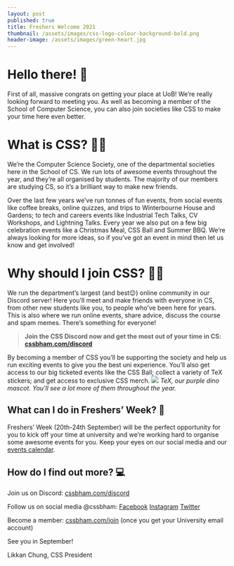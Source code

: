 ```yaml
---
layout: post
published: true
title: Freshers Welcome 2021
thumbnail: /assets/images/css-logo-colour-background-bold.png
header-image: /assets/images/green-heart.jpg
---
```

# Hello there! 👋

First of all, massive congrats on getting your place at UoB! We’re really looking forward to meeting you. As well as becoming a member of the School of Computer Science, you can also join societies like CSS to make your time here even better.

# What is CSS? 🧑‍💻

We’re the Computer Science Society, one of the departmental societies here in the School of CS. We run lots of awesome events throughout the year, and they’re all organised by students. The majority of our members are studying CS, so it’s a brilliant way to make new friends.

Over the last few years we’ve run tonnes of fun events, from social events like coffee breaks, online quizzes, and trips to Winterbourne House and Gardens; to tech and careers events like Industrial Tech Talks, CV Workshops, and Lightning Talks. Every year we also put on a few big celebration events like a Christmas Meal, CSS Ball and Summer BBQ. We’re always looking for more ideas, so if you’ve got an event in mind then let us know and get involved!

# Why should I join CSS? 🤔💭

We run the department’s largest (and best😉) online community in our Discord server! Here you’ll meet and make friends with everyone in CS, from other new students like you, to people who’ve been here for years. This is also where we run online events, share advice, discuss the course and spam memes. There’s something for everyone!



> **Join the CSS Discord now and get the most out of your time in CS: [cssbham.com/discord](https://cssbham.com/discord)**



By becoming a member of CSS you’ll be supporting the society and help us run exciting events to give you the best uni experience. You’ll also get access to our big ticketed events like the CSS Ball; collect a variety of TeX stickers; and get access to exclusive CSS merch. ![](https://lh6.googleusercontent.com/OM9VN5j8kq8GPsJRof8h_m2hU0QC3-tI46RE_gUaE7mbWUfK7_ZqB2u1T8QA_SoN_RyDzKXFsOVW5Bh2sgNbMmicjPQC5czGmf7HzcBiV1DvumwvlE1DQCKIVAdZCBIVgRgep3C-)
_TeX, our purple dino mascot. You'll see a lot more of them throughout the year._
## What can I do in Freshers’ Week? 🥳

Freshers’ Week (20th-24th September) will be the perfect opportunity for you to kick off your time at university and we’re working hard to organise some awesome events for you. Keep your eyes on our social media and our [events calendar](https://cssbham.com/calendar).

## How do I find out more? 💻

Join us on Discord: [cssbham.com/discord](https://cssbham.com/discord)

Follow us on social media @cssbham: [Facebook](https://cssbham.com/fb) [Instagram](https://cssbham.com/ig) [Twitter](https://cssbham.com/twitter)

Become a member: [cssbham.com/join](https://cssbham.com/join) (once you get your University email account)



See you in September!

Likkan Chung, CSS President